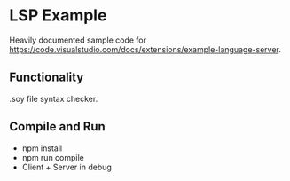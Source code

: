 # LSP Example

Heavily documented sample code for https://code.visualstudio.com/docs/extensions/example-language-server.

## Functionality

.soy file syntax checker.

## Compile and Run

- npm install
- npm run compile
- Client + Server in debug
